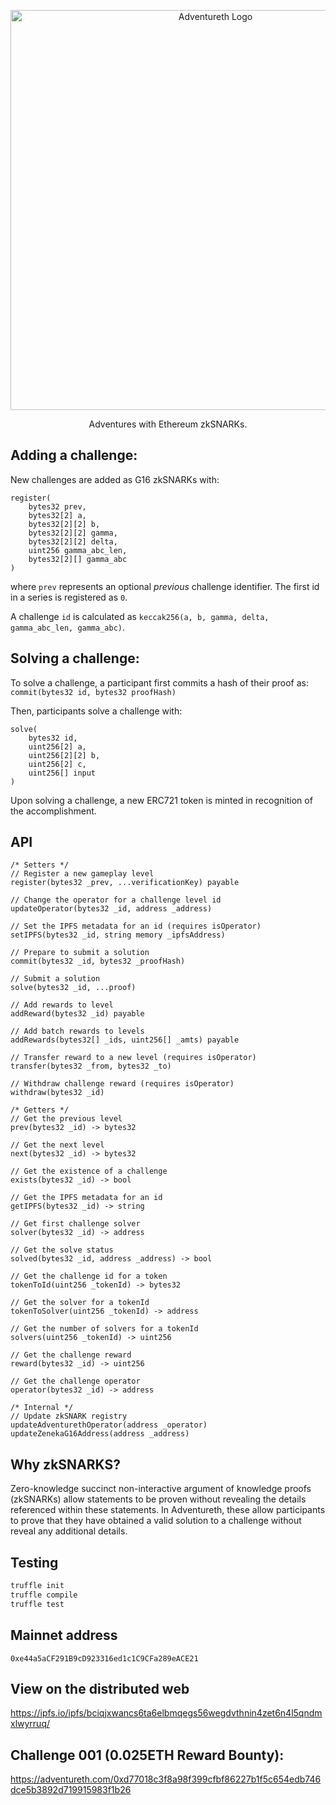 <p align="center">
	<img src="https://user-images.githubusercontent.com/25379378/75189749-b4ea6500-5703-11ea-91d9-529ef4264dbe.png" width="640" alt="Adventureth Logo" />
	<p align="center">
		Adventures with Ethereum zkSNARKs.
	</p>
</p>

## Adding a challenge:

New challenges are added as G16 zkSNARKs with:

```
register(
	bytes32 prev,
	bytes32[2] a,
	bytes32[2][2] b,
	bytes32[2][2] gamma,
	bytes32[2][2] delta,
	uint256 gamma_abc_len,
	bytes32[2][] gamma_abc
)

```

where `prev` represents an optional _previous_ challenge identifier. The first id in a series is registered as `0`.

A challenge `id` is calculated as `keccak256(a, b, gamma, delta, gamma_abc_len, gamma_abc)`.

## Solving a challenge:

To solve a challenge, a participant first commits a hash of their proof as: `commit(bytes32 id, bytes32 proofHash)`

Then, participants solve a challenge with:

```
solve(
	bytes32 id,
	uint256[2] a,
	uint256[2][2] b,
	uint256[2] c,
	uint256[] input
)
```

Upon solving a challenge, a new ERC721 token is minted in recognition of the accomplishment.

## API

```
/* Setters */
// Register a new gameplay level
register(bytes32 _prev, ...verificationKey) payable

// Change the operator for a challenge level id
updateOperator(bytes32 _id, address _address)

// Set the IPFS metadata for an id (requires isOperator)
setIPFS(bytes32 _id, string memory _ipfsAddress)

// Prepare to submit a solution
commit(bytes32 _id, bytes32 _proofHash)

// Submit a solution
solve(bytes32 _id, ...proof)

// Add rewards to level
addReward(bytes32 _id) payable

// Add batch rewards to levels
addRewards(bytes32[] _ids, uint256[] _amts) payable

// Transfer reward to a new level (requires isOperator)
transfer(bytes32 _from, bytes32 _to)

// Withdraw challenge reward (requires isOperator)
withdraw(bytes32 _id)

/* Getters */
// Get the previous level
prev(bytes32 _id) -> bytes32

// Get the next level
next(bytes32 _id) -> bytes32

// Get the existence of a challenge
exists(bytes32 _id) -> bool

// Get the IPFS metadata for an id
getIPFS(bytes32 _id) -> string

// Get first challenge solver
solver(bytes32 _id) -> address

// Get the solve status
solved(bytes32 _id, address _address) -> bool

// Get the challenge id for a token
tokenToId(uint256 _tokenId) -> bytes32

// Get the solver for a tokenId
tokenToSolver(uint256 _tokenId) -> address

// Get the number of solvers for a tokenId
solvers(uint256 _tokenId) -> uint256

// Get the challenge reward
reward(bytes32 _id) -> uint256

// Get the challenge operator
operator(bytes32 _id) -> address

/* Internal */
// Update zkSNARK registry
updateAdventurethOperator(address _operator)
updateZenekaG16Address(address _address)
```

## Why zkSNARKS?

Zero-knowledge succinct non-interactive argument of knowledge proofs (zkSNARKs) allow statements to be proven without revealing the details referenced within these statements. In Adventureth, these allow participants to prove that they have obtained a valid solution to a challenge without reveal any additional details.

## Testing

```bash
truffle init
truffle compile
truffle test
```

## Mainnet address

```
0xe44a5aCF291B9cD923316ed1c1C9CFa289eACE21
```

## View on the distributed web

https://ipfs.io/ipfs/bciqjxwancs6ta6elbmqegs56wegdvthnin4zet6n4l5qndmxlwyrruq/

## Challenge 001 (0.025ETH Reward Bounty):

https://adventureth.com/0xd77018c3f8a98f399cfbf86227b1f5c654edb746dce5b3892d719915983f1b26
